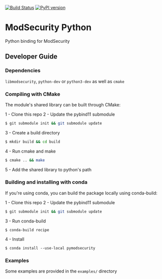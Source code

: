[![Build Status](https://travis-ci.org/actions-security/pymodsecurity.svg?branch=master)](https://travis-ci.org/actions-security/pymodsecurity)
[![PyPI version](https://badge.fury.io/py/pymodsecurity.svg)](https://badge.fury.io/py/pymodsecurity)

# ModSecurity Python

Python binding for ModSecurity

## Developer Guide

### Dependencies

`libmodsecurity`, `python-dev` or `python3-dev` as well as `cmake` 


### Compiling with CMake

The module's shared library can be built through CMake:

1 - Clone this repo
2 - Update the pybind11 submodule

```bash
$ git submodule init && git submodule update
```

3 - Create a build directory

```bash
$ mkdir build && cd build
```

4 - Run cmake and make

```bash
$ cmake .. && make
```
5 - Add the shared library to python's path

### Building and installing with conda

If you're using conda, you can build the package locally using conda-build:

1 - Clone this repo
2 - Update the pybind11 submodule

```bash
$ git submodule init && git submodule update
```

3 - Run conda-build

```
$ conda-build recipe
```

4 - Install

```
$ conda install --use-local pymodsecurity
```

### Examples

Some examples are provided in the `examples/` directory
